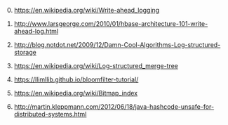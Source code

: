 0) https://en.wikipedia.org/wiki/Write-ahead_logging

1) http://www.larsgeorge.com/2010/01/hbase-architecture-101-write-ahead-log.html

2) http://blog.notdot.net/2009/12/Damn-Cool-Algorithms-Log-structured-storage

3) https://en.wikipedia.org/wiki/Log-structured_merge-tree

4) https://llimllib.github.io/bloomfilter-tutorial/

5) https://en.wikipedia.org/wiki/Bitmap_index

6) http://martin.kleppmann.com/2012/06/18/java-hashcode-unsafe-for-distributed-systems.html
